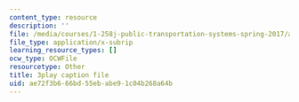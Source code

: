 ```yaml
---
content_type: resource
description: ''
file: /media/courses/1-258j-public-transportation-systems-spring-2017/ae72f3b666bd55ebabe91c04b268a64b_JPCA2qE9MSw.vtt
file_type: application/x-subrip
learning_resource_types: []
ocw_type: OCWFile
resourcetype: Other
title: 3play caption file
uid: ae72f3b6-66bd-55eb-abe9-1c04b268a64b
---
```

